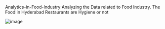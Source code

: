 Analytics-in-Food-Industry
Analyzing the Data related to Food Industry. The Food in Hyderabad Restaurants are Hygiene or not



![image](https://github.com/madisettysaiajit/Analytics-in-Food-Industry/assets/170617401/89fbaed2-c4a6-4024-af77-d4e2ada5481b)
